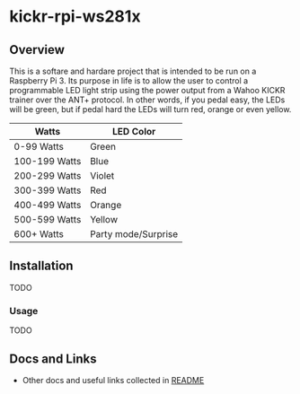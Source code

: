 # kickr-rpi-ws281x

## Overview

This is a softare and hardare project that is intended to be run on a Raspberry Pi 3.  Its purpose in life is to allow the user to control a programmable LED light strip using the power output from a Wahoo KICKR trainer over the ANT+ protocol.  In other words, if you pedal easy, the LEDs will be green, but if pedal hard the LEDs will turn red, orange or even yellow.

| Watts | LED Color |
| --- | ----------- |
| 0-99 Watts | Green |
| 100-199 Watts | Blue |
| 200-299 Watts | Violet |
| 300-399 Watts | Red |
| 400-499 Watts | Orange |
| 500-599 Watts | Yellow |
| 600+ Watts | Party mode/Surprise |

## Installation

TODO

### Usage

TODO

## Docs and Links

- Other docs and useful links collected in [README](docs/README.md)
